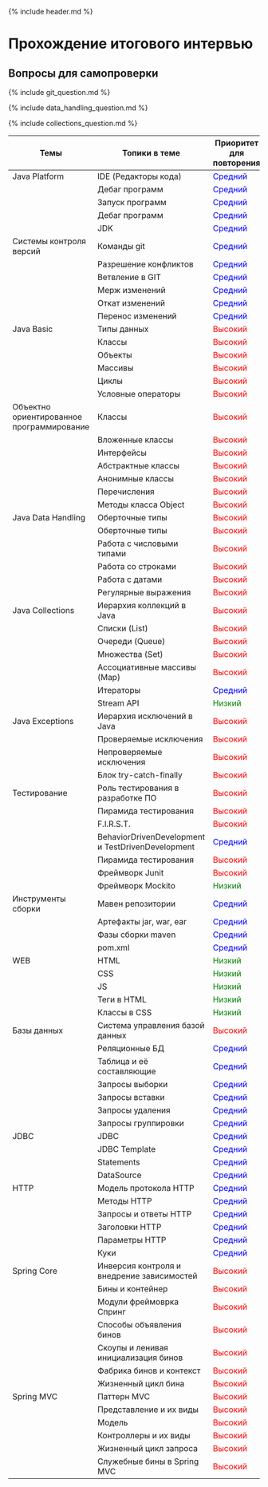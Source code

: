 {% include header.md %}

Прохождение итогового интервью
====================


Вопросы для самопроверки
---------------------
{% include git_question.md %}

{% include data_handling_question.md %}

{% include collections_question.md %}




| Темы        | Топики в теме   | Приоритет для повторения |
---|---|---
| Java Platform | IDE (Редакторы кода) |  <span style="color:blue">Средний</span> |
|  | Дебаг программ |  <span style="color:blue">Средний</span> |
|  | Запуск программ |  <span style="color:blue">Средний</span> |
|  | Дебаг программ |  <span style="color:blue">Средний</span> |
|  | JDK |  <span style="color:blue">Средний</span> |
| Системы контроля версий | Команды git |    <span style="color:blue">Средний</span> |
|  | Разрешение конфликтов |    <span style="color:blue">Средний</span> |
|  | Ветвление в GIT |    <span style="color:blue">Средний</span> |
|  | Мерж изменений |    <span style="color:blue">Средний</span> |
|  | Откат изменений |    <span style="color:blue">Средний</span> |
|  | Перенос изменений |    <span style="color:blue">Средний</span> |
| Java Basic | Типы данных |    <span style="color:Red">Высокий</span> |
|  | Классы |    <span style="color:Red">Высокий</span> |
|  | Объекты |    <span style="color:Red">Высокий</span> |
|  | Массивы |    <span style="color:Red">Высокий</span> |
|  | Циклы |    <span style="color:Red">Высокий</span> |
|  | Условные операторы |    <span style="color:Red">Высокий</span> |
| Объектно ориентированное программирование | Классы |    <span style="color:Red">Высокий</span> |
|  | Вложенные классы |    <span style="color:Red">Высокий</span> |
|  | Интерфейсы |    <span style="color:Red">Высокий</span> |
|  | Абстрактные классы |    <span style="color:Red">Высокий</span> |
|  | Анонимные классы |    <span style="color:Red">Высокий</span> |
|  | Перечисления |    <span style="color:Red">Высокий</span> |
|  | Методы класса Object |    <span style="color:Red">Высокий</span> |
| Java Data Handling | Оберточные типы |    <span style="color:Red">Высокий</span> |
|  | Оберточные типы |    <span style="color:Red">Высокий</span> |
|  | Работа с числовыми типами |    <span style="color:Red">Высокий</span> |
|  | Работа со строками |    <span style="color:Red">Высокий</span> |
|  | Работа с датами |    <span style="color:Red">Высокий</span> |
|  | Регулярные выражения |    <span style="color:Red">Высокий</span> |
| Java Collections | Иерархия коллекций в Java |    <span style="color:Red">Высокий</span> |
|  | Списки (List) |    <span style="color:Red">Высокий</span> |
|  | Очереди (Queue) |    <span style="color:Red">Высокий</span> |
|  | Множества (Set) |    <span style="color:Red">Высокий</span> |
|  | Ассоциативные массивы (Map) |    <span style="color:Red">Высокий</span> |
|  | Итераторы |    <span style="color:blue">Средний</span> |
|  | Stream API |    <span style="color:green">Низкий</span> |
| Java Exceptions | Иерархия исключений в Java |    <span style="color:Red">Высокий</span> |
|  | Проверяемые исключения |    <span style="color:Red">Высокий</span> |
|  | Непроверяемые исключения |    <span style="color:Red">Высокий</span> |
|  | Блок try-catch-finally |    <span style="color:Red">Высокий</span> |
| Тестирование | Роль тестирования в разработке ПО |    <span style="color:Red">Высокий</span> |
|  | Пирамида тестирования |    <span style="color:Red">Высокий</span> |
|  | F.I.R.S.T. |    <span style="color:Red">Высокий</span> |
|  | BehaviorDrivenDevelopment и TestDrivenDevelopment |    <span style="color:blue">Средний</span> |
|  | Пирамида тестирования |    <span style="color:Red">Высокий</span> |
|  | Фреймворк Junit |    <span style="color:Red">Высокий</span> |
|  | Фреймворк Mockito |    <span style="color:green">Низкий</span> |
| Инструменты сборки | Мавен репозитории |    <span style="color:blue">Средний</span> |
|  | Артефакты jar, war, ear |    <span style="color:blue">Средний</span> |
|  | Фазы сборки maven |    <span style="color:blue">Средний</span> |
|  | pom.xml |    <span style="color:blue">Средний</span> |
| WEB | HTML |    <span style="color:green">Низкий</span> |
|  | CSS |    <span style="color:green">Низкий</span> |
|  | JS |    <span style="color:green">Низкий</span> |
|  | Теги в HTML |    <span style="color:green">Низкий</span> |
|  | Классы в CSS |    <span style="color:green">Низкий</span> |
| Базы данных | Система управления базой данных |   <span style="color:Red"> <span style="color:Red">Высокий</span></span> |
|  | Реляционные БД |    <span style="color:blue">Средний</span> |
|  | Таблица и её составляющие |    <span style="color:blue">Средний</span> |
|  | Запросы выборки |    <span style="color:blue">Средний</span> |
|  | Запросы вставки |    <span style="color:blue">Средний</span> |
|  | Запросы удаления |    <span style="color:blue">Средний</span> |
|  | Запросы группировки |    <span style="color:blue">Средний</span> |
| JDBC | JDBC |    <span style="color:blue">Средний</span> |
|  | JDBC Template |    <span style="color:blue">Средний</span> |
|  | Statements |    <span style="color:blue">Средний</span> |
|  | DataSource |    <span style="color:blue">Средний</span> |
| HTTP | Модель протокола HTTP |    <span style="color:blue">Средний</span> |
|  | Методы HTTP |    <span style="color:blue">Средний</span> |
|  | Запросы и ответы HTTP | <span style="color:blue">Средний</span>|
|  | Заголовки HTTP |    <span style="color:blue">Средний</span> |
|  | Параметры HTTP |    <span style="color:blue">Средний</span> |
|  | Куки |    <span style="color:blue">Средний</span> |
| Spring Core | Инверсия контроля и внедрение зависимостей |    <span style="color:Red">Высокий</span> |
|  | Бины и контейнер |    <span style="color:Red">Высокий</span> |
|  | Модули фреймоврка Спринг |    <span style="color:Red">Высокий</span> |
|  | Способы объявления бинов |    <span style="color:Red">Высокий</span> |
|  | Скоупы и ленивая инициализация бинов |    <span style="color:Red">Высокий</span> |
|  | Фабрика бинов и контекст |    <span style="color:Red">Высокий</span> |
|  | Жизненный цикл бина |    <span style="color:Red">Высокий</span> |
| Spring MVC | Паттерн MVC |    <span style="color:Red">Высокий</span> |
|  | Представление и их виды |    <span style="color:Red">Высокий</span> |
|  | Модель |    <span style="color:Red">Высокий</span> |
|  | Контроллеры и их виды |    <span style="color:Red">Высокий</span> |
|  | Жизненный цикл запроса |    <span style="color:Red">Высокий</span> |
|  | Служебные бины в Spring MVC |    <span style="color:Red">Высокий</span> |
